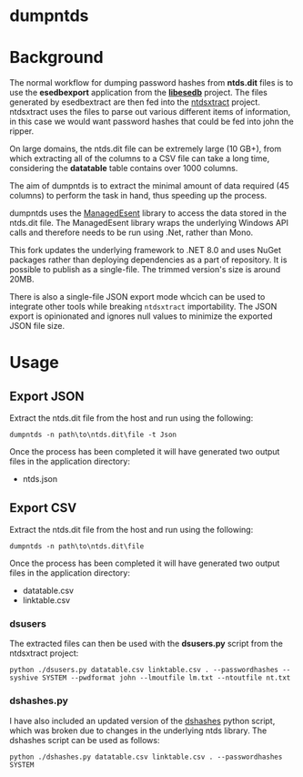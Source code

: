 dumpntds
========

# Background

The normal workflow for dumping password hashes from **ntds.dit** files is to use the **esedbexport** application from the **[libesedb](https://github.com/libyal/libesedb)** project. The files generated by esedbextract are then fed into the [ntdsxtract](https://github.com/csababarta/ntdsxtract) project. ntdsxtract uses the files to parse out various different items of information, in this case we would want password hashes that could be fed into john the ripper.

On large domains, the ntds.dit file can be extremely large (10 GB+), from which extracting all of the columns to a CSV file can take a long time, considering the **datatable** table contains over 1000 columns.

The aim of dumpntds is to extract the minimal amount of data required (45 columns) to perform the task in hand, thus speeding up the process.

dumpntds uses the [ManagedEsent](https://github.com/microsoft/ManagedEsent) library to access the data stored in the ntds.dit file. The ManagedEsent library wraps the underlying Windows API calls and therefore needs to be run using .Net, rather than Mono.

This fork updates the underlying framework to .NET 8.0 and uses NuGet packages rather than deploying dependencies as a part of repository. It is possible to publish as a single-file. The trimmed version's size is around 20MB.

There is also a single-file JSON export mode whcich can be used to integrate other tools while breaking `ntdsxtract` importability. The JSON export is opinionated and ignores null values to minimize the exported JSON file size.

# Usage

## Export JSON

Extract the ntds.dit file from the host and run using the following:
```
dumpntds -n path\to\ntds.dit\file -t Json
```

Once the process has been completed it will have generated two output files in the application directory:

- ntds.json

## Export CSV

Extract the ntds.dit file from the host and run using the following:

```
dumpntds -n path\to\ntds.dit\file
```

Once the process has been completed it will have generated two output files in the application directory:

- datatable.csv
- linktable.csv

### dsusers

The extracted files can then be used with the **dsusers.py** script from the ntdsxtract project:

```
python ./dsusers.py datatable.csv linktable.csv . --passwordhashes --syshive SYSTEM --pwdformat john --lmoutfile lm.txt --ntoutfile nt.txt
```

### dshashes.py

I have also included an updated version of the [dshashes](http://ptscripts.googlecode.com/svn/trunk/dshashes.py) python script, which was broken due to changes in the underlying ntds library. The dshashes script can be used as follows:

```
python ./dshashes.py datatable.csv linktable.csv . --passwordhashes SYSTEM
```
